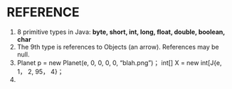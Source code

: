 # REFERENCE
1. 8 primitive types in Java: **byte, short, int, long, float, double, boolean, char**
2. The 9th type is references to Objects (an arrow). References may be null.
3. Planet p = new Planet(e, 0, 0, 0, 0, “blah.png”)；
   int[] X = new int[J{e, 1， 2, 95， 4}；
4. 